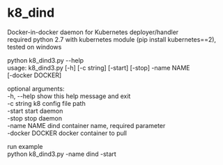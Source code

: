 # k8_dind

Docker-in-docker daemon for Kubernetes deployer/handler  
required python 2.7 with kubernetes module (pip install kubernetes==2), tested on windows

python k8_dind3.py --help  
usage: k8_dind3.py [-h] [-c string] [-start] [-stop] -name NAME  
                   [-docker DOCKER]  
  
optional arguments:  
  -h, --help      show this help message and exit  
  -c string       k8 config file path  
  -start          start daemon  
  -stop           stop daemon  
  -name NAME      dind container name, required parameter  
  -docker DOCKER  docker container to pull  
  
run example   
python k8_dind3.py -name dind -start  

